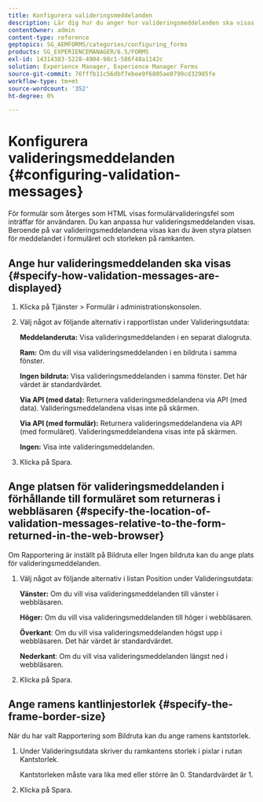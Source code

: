 ```yaml
---
title: Konfigurera valideringsmeddelanden
description: Lär dig hur du anger hur valideringsmeddelanden ska visas och deras plats i förhållande till formuläret som returneras i webbläsaren.
contentOwner: admin
content-type: reference
geptopics: SG_AEMFORMS/categories/configuring_forms
products: SG_EXPERIENCEMANAGER/6.5/FORMS
exl-id: 14314383-5228-4904-98c1-586f48a1142c
solution: Experience Manager, Experience Manager Forms
source-git-commit: 76fffb11c56dbf7ebee9f6805ae0799cd32985fe
workflow-type: tm+mt
source-wordcount: '352'
ht-degree: 0%

---
```


# Konfigurera valideringsmeddelanden {#configuring-validation-messages}

För formulär som återges som HTML visas formulärvalideringsfel som inträffar för användaren. Du kan anpassa hur valideringsmeddelanden visas. Beroende på var valideringsmeddelandena visas kan du även styra platsen för meddelandet i formuläret och storleken på ramkanten.

## Ange hur valideringsmeddelanden ska visas {#specify-how-validation-messages-are-displayed}

1. Klicka på Tjänster > Formulär i administrationskonsolen.
1. Välj något av följande alternativ i rapportlistan under Valideringsutdata:

   **Meddelanderuta:** Visa valideringsmeddelanden i en separat dialogruta.

   **Ram:** Om du vill visa valideringsmeddelanden i en bildruta i samma fönster.

   **Ingen bildruta:** Visa valideringsmeddelanden i samma fönster. Det här värdet är standardvärdet.

   **Via API (med data):** Returnera valideringsmeddelandena via API (med data). Valideringsmeddelandena visas inte på skärmen.

   **Via API (med formulär):** Returnera valideringsmeddelandena via API (med formuläret). Valideringsmeddelandena visas inte på skärmen.

   **Ingen:** Visa inte valideringsmeddelanden.

1. Klicka på Spara.

## Ange platsen för valideringsmeddelanden i förhållande till formuläret som returneras i webbläsaren {#specify-the-location-of-validation-messages-relative-to-the-form-returned-in-the-web-browser}

Om Rapportering är inställt på Bildruta eller Ingen bildruta kan du ange plats för valideringsmeddelanden.

1. Välj något av följande alternativ i listan Position under Valideringsutdata:

   **Vänster:** Om du vill visa valideringsmeddelanden till vänster i webbläsaren.

   **Höger:** Om du vill visa valideringsmeddelanden till höger i webbläsaren.

   **Överkant**: Om du vill visa valideringsmeddelanden högst upp i webbläsaren. Det här värdet är standardvärdet.

   **Nederkant**: Om du vill visa valideringsmeddelanden längst ned i webbläsaren.

1. Klicka på Spara.

## Ange ramens kantlinjestorlek {#specify-the-frame-border-size}

När du har valt Rapportering som Bildruta kan du ange ramens kantstorlek.

1. Under Valideringsutdata skriver du ramkantens storlek i pixlar i rutan Kantstorlek.

   Kantstorleken måste vara lika med eller större än 0. Standardvärdet är 1.

1. Klicka på Spara.
